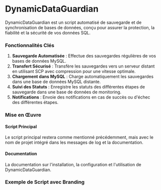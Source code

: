 # DynamicDataGuardian
DynamicDataGuardian est un script automatisé de sauvegarde et de synchronisation de bases de données, conçu pour assurer la protection, la fiabilité et la sécurité de vos données SQL.
<h3>Fonctionnalités Clés</h3>
<ol>
<li><strong>Sauvegarde Automatisée</strong> : Effectue des sauvegardes régulières de vos bases de données MySQL.</li>
<li><strong>Transfert Sécurisé</strong> : Transfère les sauvegardes vers un serveur distant en utilisant SCP avec compression pour une vitesse optimale.</li>
<li><strong>Chargement dans MySQL</strong> : Charge automatiquement les sauvegardes dans une base de données MySQL distante.</li>
<li><strong>Suivi des Statuts</strong> : Enregistre les statuts des différentes étapes de sauvegarde dans une base de données de monitoring.</li>
<li><strong>Notifications</strong> : Envoie des notifications en cas de succès ou d'échec des différentes étapes.</li></ol>
<h3>Mise en Œuvre</h3>
<h4>Script Principal</h4>
<p>Le script principal restera comme mentionné précédemment, mais avec le nom de projet intégré dans les messages de log et la documentation.</p>
<h4>Documentation</h4>
<p>
   La documentation sur l'installation, la configuration et l'utilisation de DynamicDataGuardian.
</p>
<h3>Exemple de Script avec Branding</h3
